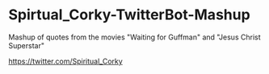 # Spirtual_Corky-TwitterBot-Mashup
Mashup of quotes from the movies "Waiting for Guffman" and "Jesus Christ Superstar"

https://twitter.com/Spiritual_Corky

